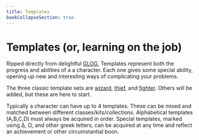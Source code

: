 ```yaml
---
title: Templates
bookCollapseSection: true
---
```

# Templates (or, learning on the job)
Ripped directly from delightful [GLOG](https://goblinpunch.blogspot.com/2016/05/the-glog.html), Templates represent both the progress and abilities of a a character.
Each one gives some special ability, opening up new and interesting ways of complicating your problems.

The three classic template sets are [wizard](/docs/templates/wizard/), [thief](/docs/templates/thief), and [fighter](/docs/templates/fighter).
Others will be added, but these are here to start.

Typically a character can have up to 4 templates.
These can be mixed and matched between different classes/kits/collections.
Alphabetical templates (A,B,C,D) must always be acquired in order.
Special templates, marked using ∆, Ω, and other greek letters, can be acquired at any time and reflect an achievement or other circumstantial boon.